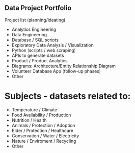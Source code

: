 ## Data Project Portfolio

Project list (planning/ideating)
- Analytics Engineering
- Data Engineering
- Database / SQL scripts
- Exploratory Data Analysis / Visualization
- Python (scripts / web scraping)
- APIs to generate datasets  
- Product / Product Analytics
- Diagrams: Architecture/Entity Relationship Diagram
- Volunteer Database App (follow-up phases)
- Other


# Subjects - datasets related to:
- Temperature / Climate
- Food Availability / Production
- Nutrition / Health
- Animals / Protection / Adoption
- Elder / Protection / Healthcare
- Conservation / Water / Electricity
- Nature / Enviroment / Recycling
- Other



<!--
### Introduction
Use this template to create a portfolio quicky. 

### Installation

See full step by step tutorial [on Medium](https://medium.com/@evanca/set-up-your-portfolio-website-in-less-than-10-minutes-with-github-pages-d0efa8ff56fd).
___

You can use the editor on GitHub to maintain, edit, and preview the content for your website in Markdown files.

Whenever you commit to this repository, GitHub Pages will run [Jekyll](https://jekyllrb.com/) to rebuild the pages in your site, from the content in your Markdown files.

### Markdown

Markdown is a lightweight and easy-to-use syntax for styling your writing. It includes conventions for

```markdown
Syntax highlighted code block

# Header 1
## Header 2
### Header 3

- Bulleted
- List

1. Numbered
2. List

**Bold** and _Italic_ and `Code` text

[Link](url) and ![Image](src)
```

For more details see [GitHub Flavored Markdown](https://guides.github.com/features/mastering-markdown/).
-->
